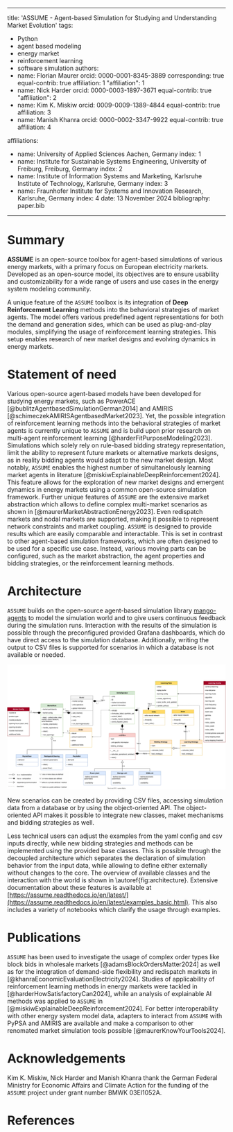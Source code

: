 <!--
SPDX-FileCopyrightText: ASSUME Developers

SPDX-License-Identifier: AGPL-3.0-or-later
-->

---
title: 'ASSUME - Agent-based Simulation for Studying and Understanding Market Evolution'
tags:
  - Python
  - agent based modeling
  - energy market
  - reinforcement learning
  - software simulation
authors:
  - name: Florian Maurer
    orcid: 0000-0001-8345-3889
    corresponding: true
    equal-contrib: true
    affiliation: 1
    "affiliation": 1
  - name: Nick Harder
    orcid: 0000-0003-1897-3671
    equal-contrib: true
    "affiliation": 2
  - name: Kim K. Miskiw
    orcid: 0009-0009-1389-4844
    equal-contrib: true
    affiliation: 3
  - name: Manish Khanra
    orcid: 0000-0002-3347-9922
    equal-contrib: true
    affiliation: 4

affiliations:
 - name: University of Applied Sciences Aachen, Germany
   index: 1
 - name: Institute for Sustainable Systems Engineering, University of Freiburg, Freiburg, Germany
   index: 2
 - name: Institute of Information Systems and Marketing, Karlsruhe Institute of Technology, Karlsruhe, Germany
   index: 3
 - name: Fraunhofer Institute for Systems and Innovation Research, Karlsruhe, Germany
   index: 4
date: 13 November 2024
bibliography: paper.bib
---

<!-- pandoc -s paper.md -o paper.pdf --bibliography paper.bib --csl=apa.csl --filter pandoc-citeproc --pdf-engine=xelatex-->

# Summary

**ASSUME** is an open-source toolbox for agent-based simulations of various energy markets, with a primary focus on European electricity markets. Developed as an open-source model, its objectives are to ensure usability and customizability for a wide range of users and use cases in the energy system modeling community.

A unique feature of the `ASSUME` toolbox is its integration of **Deep Reinforcement Learning** methods into the behavioral strategies of market agents. The model offers various predefined agent representations for both the demand and generation sides, which can be used as plug-and-play modules, simplifying the usage of reinforcement learning strategies. This setup enables research of new market designs and evolving dynamics in energy markets.

# Statement of need

Various open-source agent-based models have been developed for studying energy markets, such as PowerACE [@bublitzAgentbasedSimulationGerman2014] and AMIRIS [@schimeczekAMIRISAgentbasedMarket2023].
Yet, the possible integration of reinforcement learning methods into the behavioral strategies of market agents is currently unique to `ASSUME` and is build upon prior research on multi-agent reinforcement learning [@harderFitPurposeModeling2023].
Simulations which solely rely on rule-based bidding strategy representation, limit the ability to represent future markets or alternative markets designs, as in reality bidding agents would adapt to the new market design.
Most notably, `ASSUME` enables the highest number of simultanelously learning market agents in literature [@miskiwExplainableDeepReinforcement2024].  
This feature allows for the exploration of new market designs and emergent dynamics in energy markets using a common open-source simulation framework.
Further unique features of `ASSUME` are the extensive market abstraction which allows to define complex multi-market scenarios as shown in [@maurerMarketAbstractionEnergy2023].
Even redispatch markets and nodal markets are supported, making it possible to represent network constraints and market coupling.
`ASSUME` is designed to provide results which are easily comparable and interactable.
This is set in contrast to other agent-based simulation frameworks, which are often designed to be used for a specific use case.
Instead, various moving parts can be configured, such as the market abstraction, the agent properties and bidding strategies, or the reinforcement learning methods.

# Architecture

`ASSUME` builds on the open-source agent-based simulation library [mango-agents](https://pypi.org/project/mango-agents/) to model the simulation world and to give users continuous feedback during the simulation runs.
Interaction with the results of the simulation is possible through the preconfigured provided Grafana dashboards, which do have direct access to the simulation database.
Additionally, writing the output to CSV files is supported for scenarios in which a database is not available or needed.

![Componental overview of the ASSUME simulation architecture\label{fig:architecture}](../docs/source/img/architecture.svg)

New scenarios can be created by providing CSV files, accessing simulation data from a database or by using the object-oriented API.
The object-oriented API makes it possible to integrate new classes, maket mechanisms and bidding strategies as well.

Less technical users can adjust the examples from the yaml config and csv inputs directly, while new bidding strategies and methods can be implemented using the provided base classes.
This is possible through the decoupled architecture which separates the declaration of simulation behavior from the input data, while allowing to define either externally without changes to the core.
The overview of available classes and the interaction with the world is shown in \autoref{fig:architecture}.
Extensive documentation about these features is available at [https://assume.readthedocs.io/en/latest/](https://assume.readthedocs.io/en/latest/examples_basic.html).
This also includes a variety of notebooks which clarify the usage through examples.

# Publications

`ASSUME` has been used to investigate the usage of complex order types like block bids in wholesale markets [@adamsBlockOrdersMatter2024] as well as for the integration of demand-side flexibility and redispatch markets in [@khanraEconomicEvaluationElectricity2024].
Studies of applicability of reinforcement learning methods in energy markets were tackled in [@harderHowSatisfactoryCan2024], while an analysis of explainable AI methods was applied to `ASSUME` in [@miskiwExplainableDeepReinforcement2024].
For better interoperability with other energy system model data, adapters to interact from `ASSUME` with PyPSA and AMIRIS are available and make a comparison to other renomated market simulation tools possible [@maurerKnowYourTools2024].

# Acknowledgements

Kim K. Miskiw, Nick Harder and Manish Khanra thank the German Federal Ministry for Economic Affairs and Climate Action for the funding of the `ASSUME` project under grant number BMWK 03EI1052A.

# References